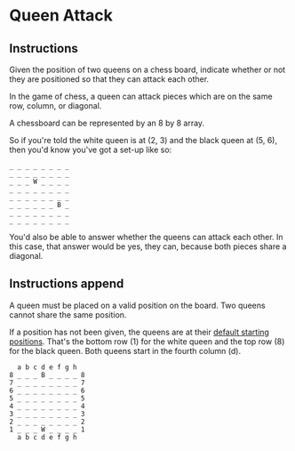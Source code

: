 # Queen Attack

## Instructions

Given the position of two queens on a chess board, indicate whether or not they
are positioned so that they can attack each other.

In the game of chess, a queen can attack pieces which are on the same
row, column, or diagonal.

A chessboard can be represented by an 8 by 8 array.

So if you're told the white queen is at (2, 3) and the black queen at
(5, 6), then you'd know you've got a set-up like so:

```text
_ _ _ _ _ _ _ _
_ _ _ _ _ _ _ _
_ _ _ W _ _ _ _
_ _ _ _ _ _ _ _
_ _ _ _ _ _ _ _
_ _ _ _ _ _ B _
_ _ _ _ _ _ _ _
_ _ _ _ _ _ _ _
```

You'd also be able to answer whether the queens can attack each other.
In this case, that answer would be yes, they can, because both pieces
share a diagonal.

## Instructions append

A queen must be placed on a valid position on the board.
Two queens cannot share the same position.

If a position has not been given, the queens are at their [default starting positions](https://en.wikipedia.org/wiki/Rules_of_chess#Initial_setup). That's the bottom row (1) for the white queen and the top row (8) for the black queen. Both queens start in the fourth column (d).

```text
  a b c d e f g h
8 _ _ _ B _ _ _ _ 8
7 _ _ _ _ _ _ _ _ 7
6 _ _ _ _ _ _ _ _ 6
5 _ _ _ _ _ _ _ _ 5
4 _ _ _ _ _ _ _ _ 4
3 _ _ _ _ _ _ _ _ 3
2 _ _ _ _ _ _ _ _ 2
1 _ _ _ W _ _ _ _ 1
  a b c d e f g h
```
